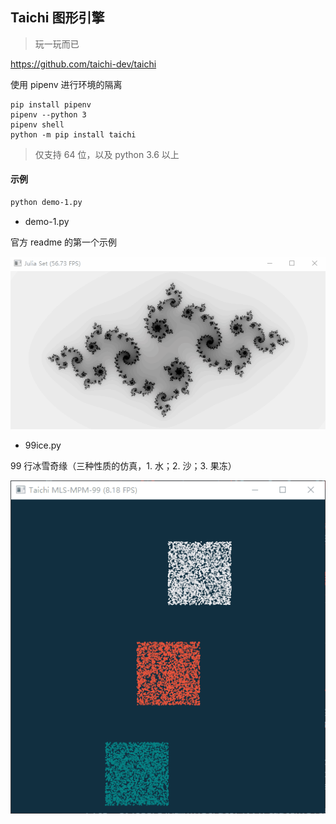 ## Taichi 图形引擎

> 玩一玩而已

https://github.com/taichi-dev/taichi

使用 pipenv 进行环境的隔离

```
pip install pipenv
pipenv --python 3
pipenv shell
python -m pip install taichi
```

> 仅支持 64 位，以及 python 3.6 以上

#### 示例

```bash
python demo-1.py
```

- demo-1.py

官方 readme 的第一个示例

![demo-1](assets/demo-1.gif)

- 99ice.py

99 行冰雪奇缘（三种性质的仿真，1. 水；2. 沙；3. 果冻）

![99ice](assets/99ice.gif)
